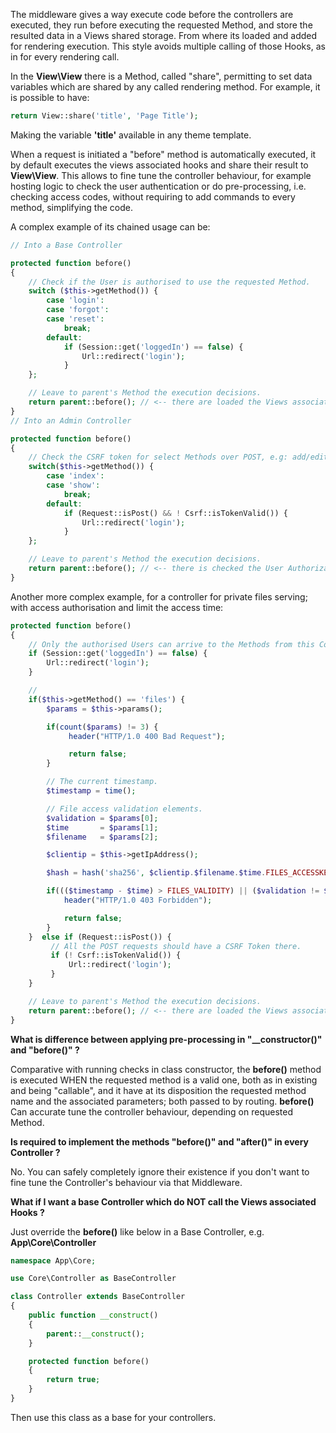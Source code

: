 The middleware gives a way execute code before the controllers are executed, they run before executing the requested Method, and store the resulted data in a Views shared storage. From where its loaded and added for rendering execution. This style avoids multiple calling of those Hooks, as in for every rendering call.

In the **View\View** there is a Method, called "share", permitting to set data variables which are shared by any called rendering method. For example, it is possible to have:

```php
return View::share('title', 'Page Title');
```

Making the variable **'title'** available in any theme template. 

When a request is initiated a "before" method is automatically executed, it by default executes the views associated hooks and share their result to **View\View**. This allows to fine tune the controller behaviour, for example hosting logic to check the user authentication or do pre-processing, i.e. checking access codes, without requiring to add commands to every method, simplifying the code.

A complex example of its chained usage can be:

```php
// Into a Base Controller

protected function before()
{
    // Check if the User is authorised to use the requested Method.
    switch ($this->getMethod()) {
        case 'login':
        case 'forgot':
        case 'reset':
            break;
        default:
            if (Session::get('loggedIn') == false) {
                Url::redirect('login');
            }
    };

    // Leave to parent's Method the execution decisions.
    return parent::before(); // <-- there are loaded the Views associated Hooks.
}
// Into an Admin Controller

protected function before()
{
    // Check the CSRF token for select Methods over POST, e.g: add/edit/delete.
    switch($this->getMethod()) {
        case 'index':
        case 'show':
            break;
        default:
            if (Request::isPost() && ! Csrf::isTokenValid()) {
                Url::redirect('login');
            }
    };

    // Leave to parent's Method the execution decisions.
    return parent::before(); // <-- there is checked the User Authorization.
}
```

Another more complex example, for a controller for private files serving; with access authorisation and limit the access time:

```php
protected function before()
{
    // Only the authorised Users can arrive to the Methods from this Controller.
    if (Session::get('loggedIn') == false) {
        Url::redirect('login');
    }

    //  
    if($this->getMethod() == 'files') {
        $params = $this->params();

        if(count($params) != 3) {
             header("HTTP/1.0 400 Bad Request");

             return false;
        }

        // The current timestamp.
        $timestamp = time();

        // File access validation elements.
        $validation = $params[0];
        $time       = $params[1];
        $filename   = $params[2];

        $clientip = $this->getIpAddress();

        $hash = hash('sha256', $clientip.$filename.$time.FILES_ACCESSKEY);

        if((($timestamp - $time) > FILES_VALIDITY) || ($validation != $hash)) {
            header("HTTP/1.0 403 Forbidden");

            return false;  
        }
    }  else if (Request::isPost()) {
         // All the POST requests should have a CSRF Token there.
         if (! Csrf::isTokenValid()) {
             Url::redirect('login');
         }
    }

    // Leave to parent's Method the execution decisions.
    return parent::before(); // <-- there are loaded the Views associated Hooks.
}
```

**What is difference between applying pre-processing in "__constructor()" and "before()" ?**

Comparative with running checks in class constructor, the **before()** method is executed WHEN the requested method is a valid one, both as in existing and being "callable", and it have at its disposition the requested method name and the associated parameters; both passed to by routing. **before()** Can accurate tune the controller behaviour, depending on requested Method.

**Is required to implement the methods "before()" and "after()" in every Controller ?**

No. You can safely completely ignore their existence if you don't want to fine tune the Controller's behaviour via that Middleware.

**What if I want a base Controller which do NOT call the Views associated Hooks ?**

Just override the **before()** like below in a Base Controller, e.g. **App\Core\Controller**

```php
namespace App\Core;

use Core\Controller as BaseController

class Controller extends BaseController
{
    public function __construct()
    {
        parent::__construct();
    }

    protected function before()
    {
        return true;
    }
}
```

Then use this class as a base for your controllers.